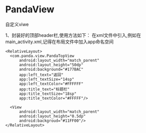 # PandaView
自定义viwe

1、封装好的顶部header栏,使用方法如下：
在xml文件中引入,例如在main_activity.xml,记得在布局文件中加入app命名空间
````
<RelativeLayout>
  <com.panda.view.PandaTopView
      android:layout_width="match_parent"
      android:layout_height="50dp"
      android:background="#177BAC"
      app:left_text="返回"
      app:left_textSize="14sp"
      app:left_textColor="#FFFFFF"
      app:title_text="标题栏"
      app:title_textSize="18sp"
      app:title_textColor="#FFFFF"/>
      
  <View
      android:layout_width="match_parent"
      android:layout_height="0.5dp"
      android:backgroud="#11FF00"/>
</RelativeLayout>
````
